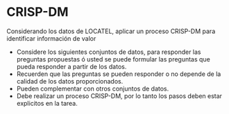 # CRISP-DM
Considerando los datos de LOCATEL, aplicar un proceso CRISP-DM para identificar información de valor

* Considere los siguientes conjuntos de datos, para responder las preguntas propuestas ó usted se puede formular las preguntas que pueda responder a partir de los datos.
* Recuerden que las preguntas se pueden responder o no depende de la calidad de los datos proporcionados.
* Pueden complementar con otros conjuntos de datos.
* Debe realizar un proceso CRISP-DM, por lo tanto los pasos deben estar explicitos en la tarea.
